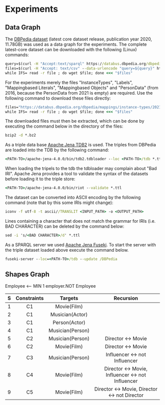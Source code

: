 # Experiments

## Data Graph
The [DBPedia dataset](https://databus.dbpedia.org/dbpedia/collections/latest-core) (latest core dataset release, publication year 2020, 11.78GB) was used as a data graph for the experiments. The complete latest-core dataset can be downloaded with the following (Linux) commands:

```cmd
query=$(curl -H "Accept:text/sparql" https://databus.dbpedia.org/dbpedia/collections/latest-core)
files=$(curl -H "Accept: text/csv" --data-urlencode "query=${query}" https://databus.dbpedia.org/repo/sparql | tail -n+2 | sed 's/"//g')
while IFS= read -r file ; do wget $file; done <<< "$files"
```
For the experiments merely the files "InstanceTypes", "Labels", "Mappingbased Literals", "Mappingbased Objects" and "PersonData" (from 2016, because the PersonData from 2021 is empty) are required. Use the following command to download these files directly:
```cmd
files="https://databus.dbpedia.org/dbpedia/mappings/instance-types/2021.12.01/instance-types_lang=en_specific.ttl.bz2 https://databus.dbpedia.org/dbpedia/mappings/instance-types/2021.12.01/instance-types_lang=en_transitive.ttl.bz2 https://databus.dbpedia.org/vehnem/yago/instance-types/2016.10.01/instance-types_tag=specific.ttl.bz2 https://databus.dbpedia.org/dbpedia/generic/labels/2021.12.01/labels_lang=en.ttl.bz2 https://databus.dbpedia.org/dbpedia/mappings/mappingbased-literals/2021.12.01/mappingbased-literals_lang=en.ttl.bz2 https://databus.dbpedia.org/dbpedia/mappings/mappingbased-objects/2021.12.01/mappingbased-objects_lang=en.ttl.bz2 https://databus.dbpedia.org/dbpedia/generic/persondata/2016.10.01/persondata_lang=en.ttl.bz2"
while IFS= read -r file ; do wget $file; done <<< "$files"
```

The downloaded files must then be extracted, which can be done by executing the command below in the directory of the files: 

```cmd
bzip2 -d *.bz2
```
As a triple data base [Apache Jena TDB2](https://jena.apache.org/documentation/tdb2/tdb2_cmds.html) is used. The triples from DBPedia are loaded into the TDB by the following command: 
```cmd
<PATH-TO>/apache-jena-4.0.0/bin/tdb2.tdbloader --loc <PATH-TO>/tdb *.ttl
```
When loading the tripels to the tdb the tdbloader may complain about "Bad IRI". Apache Jena provides a tool to validate the syntax of the datasets before loading it to the triple store: 
```cmd
<PATH-TO>/apache-jena-4.0.0/bin/riot --validate *.ttl
```
The dataset can be converted into ASCII encoding by the following command (note that by this some IRIs might change):
```cmd
iconv -f utf-8 -t ascii//TRANSLIT <INPUT_PATH> -o <OUTPUT_PATH>
```
Lines containing a character that does not match the grammar for IRIs (i.e. BAD CHARACTER) can be deleted by the command below: 
```cmd
sed -i 's/<BAD CHARACTER>/d' *.ttl 
```
As a SPARQL server we used [Apache Jena Fuseki](https://jena.apache.org/documentation/fuseki2/fuseki-webapp.html#fuseki-standalone-server). To start the server with the triple dataset loaded above execute the command below. 
```cmd
fuseki-server --loc=<PATH-TO>/tdb --update /DBPedia
```

## Shapes Graph
Employee <-- MIN 1 employer.NOT Employee

|S|Constraints| Targets | Recursion | 
|-|:---------:|:---------------:|:---------------: |
|1|     C1    | Movie(Film)     | |
|2|     C1    | Musician(Actor) | |
|3|     C1    | Person(Actor)   | |
|4|     C1    | Musician(Person)| |
|5|     C2    | Musician(Person)| Director <-> Movie |
|6|     C2    | Movie(Film)     | Director <-> Movie |
|7|     C3    | Musician(Person)| Influencer <-> not Influencer |
|8|     C4    | Movie(Film)     | Director <-> Movie, Influencer <-> not Influencer |
|9|     C5    | Movie(Film)     | Director <-> Movie, Director <-> not Director
